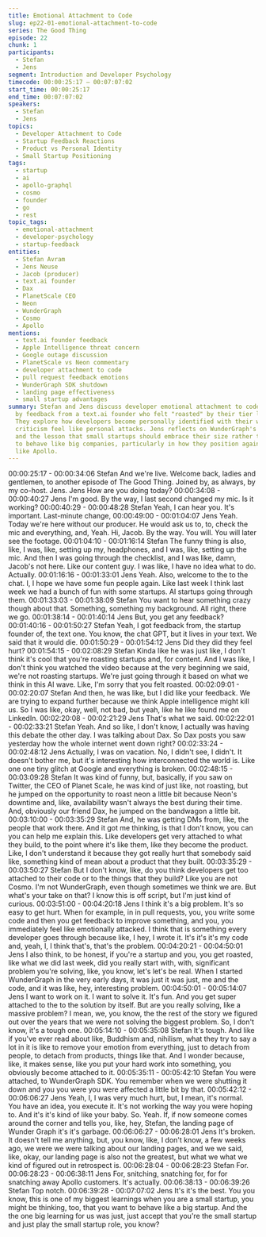 ```yaml
---
title: Emotional Attachment to Code
slug: ep22-01-emotional-attachment-to-code
series: The Good Thing
episode: 22
chunk: 1
participants:
  - Stefan
  - Jens
segment: Introduction and Developer Psychology
timecode: 00:00:25:17 – 00:07:07:02
start_time: 00:00:25:17
end_time: 00:07:07:02
speakers:
  - Stefan
  - Jens
topics:
  - Developer Attachment to Code
  - Startup Feedback Reactions
  - Product vs Personal Identity
  - Small Startup Positioning
tags:
  - startup
  - ai
  - apollo-graphql
  - cosmo
  - founder
  - go
  - rest
topic_tags:
  - emotional-attachment
  - developer-psychology
  - startup-feedback
entities:
  - Stefan Avram
  - Jens Neuse
  - Jacob (producer)
  - text.ai founder
  - Dax
  - PlanetScale CEO
  - Neon
  - WunderGraph
  - Cosmo
  - Apollo
mentions:
  - text.ai founder feedback
  - Apple Intelligence threat concern
  - Google outage discussion
  - PlanetScale vs Neon commentary
  - developer attachment to code
  - pull request feedback emotions
  - WunderGraph SDK shutdown
  - landing page effectiveness
  - small startup advantages
summary: Stefan and Jens discuss developer emotional attachment to code, triggered
  by feedback from a text.ai founder who felt "roasted" by their tier list episode.
  They explore how developers become personally identified with their work, making
  criticism feel like personal attacks. Jens reflects on WunderGraph's early days
  and the lesson that small startups should embrace their size rather than trying
  to behave like big companies, particularly in how they position against larger competitors
  like Apollo.
---
```


00:00:25:17 - 00:00:34:06
Stefan
And we're live. Welcome back, ladies and gentlemen, to another episode of The Good Thing.
Joined by, as always, by my co-host. Jens. Jens How are you doing today?
00:00:34:08 - 00:00:40:27
Jens
I'm good. By the way, I last second changed my mic. Is it working?
00:00:40:29 - 00:00:48:28
Stefan
Yeah, I can hear you. It's important. Last-minute change,
00:00:49:00 - 00:01:04:07
Jens
Yeah. Today we're here without our producer. He would ask us to, to, check the mic and
everything, and, Yeah. Hi, Jacob. By the way. You will. You will later see the footage.
00:01:04:10 - 00:01:16:14
Stefan
The funny thing is also, like, I was, like, setting up my, headphones, and I was, like, setting up
the mic. And then I was going through the checklist, and I was like, damn, Jacob's not here. Like
our content guy. I was like, I have no idea what to do. Actually.
00:01:16:16 - 00:01:33:01
Jens
Yeah. Also, welcome to the to the chat. I, I hope we have some fun people again. Like last week
I think last week we had a bunch of fun with some startups. AI startups going through them.
00:01:33:03 - 00:01:38:09
Stefan
You want to hear something crazy though about that. Something, something my background. All
right, there we go.
00:01:38:14 - 00:01:40:14
Jens
But, you get any feedback?
00:01:40:16 - 00:01:50:27
Stefan
Yeah, I got feedback from, the startup founder of, the text one. You know, the chat GPT, but it
lives in your text. We said that it would die.
00:01:50:29 - 00:01:54:12
Jens
Did they did they feel hurt?
00:01:54:15 - 00:02:08:29
Stefan
Kinda like he was just like, I don't think it's cool that you're roasting startups and, for content.
And I was like, I don't think you watched the video because at the very beginning we said, we're
not roasting startups. We're just going through it based on what we think in this AI wave. Like,
I'm sorry that you felt roasted.
00:02:09:01 - 00:02:20:07
Stefan
And then, he was like, but I did like your feedback. We are trying to expand further because we
think Apple intelligence might kill us. So I was like, okay, well, not bad, but yeah, like he like
found me on LinkedIn.
00:02:20:08 - 00:02:21:29
Jens
That's what we said.
00:02:22:01 - 00:02:33:21
Stefan
Yeah. And so like, I don't know, I actually was having this debate the other day. I was talking
about Dax. So Dax posts you saw yesterday how the whole internet went down right?
00:02:33:24 - 00:02:48:12
Jens
Actually, I was on vacation. No, I didn't see, I didn't. It doesn't bother me, but it's interesting how
interconnected the world is. Like one one tiny glitch at Google and everything is broken.
00:02:48:15 - 00:03:09:28
Stefan
It was kind of funny, but, basically, if you saw on Twitter, the CEO of Planet Scale, he was kind
of just like, not roasting, but he jumped on the opportunity to roast neon a little bit because
Neon's downtime and, like, availability wasn't always the best during their time. And, obviously
our friend Dax, he jumped on the bandwagon a little bit.
00:03:10:00 - 00:03:35:29
Stefan
And, he was getting DMs from, like, the people that work there. And it got me thinking, is that I
don't know, you can you can help me explain this. Like developers get very attached to what
they build, to the point where it's like them, like they become the product. Like, I don't
understand it because they got really hurt that somebody said like, something kind of mean
about a product that they built.
00:03:35:29 - 00:03:50:27
Stefan
But I don't know, like, do you think developers get too attached to their code or to the things that
they build? Like you are not Cosmo. I'm not WunderGraph, even though sometimes we think we
are. But what's your take on that? I know this is off script, but I'm just kind of curious.
00:03:51:00 - 00:04:20:18
Jens
I think it's a big problem. It's so easy to get hurt. When for example, in in pull requests, you, you
write some code and then you get feedback to improve something, and you, you immediately
feel like emotionally attacked. I think that is something every developer goes through because
like, I hey, I wrote it. It's it's it's my code and, yeah, I, I think that's, that's the problem.
00:04:20:21 - 00:04:50:01
Jens
I also think, to be honest, if you're a startup and you, you get roasted, like what we did last
week, did you really start with, with, significant problem you're solving, like, you know, let's let's
be real. When I started WunderGraph in the very early days, it was just it was just, me and the
code, and it was like, hey, interesting problem.
00:04:50:01 - 00:05:14:07
Jens
I want to work on it. I want to solve it. It's fun. And you get super attached to the to the solution
by itself. But are you really solving, like a massive problem? I mean, we, you know, the the rest
of the story we figured out over the years that we were not solving the biggest problem. So, I
don't know, it's a tough one.
00:05:14:10 - 00:05:35:08
Stefan
It's tough. And like if you've ever read about like, Buddhism and, nihilism, what they try to say a
lot in it is like to remove your emotion from everything, just to detach from people, to detach
from products, things like that. And I wonder because, like, it makes sense, like you put your
hard work into something, you obviously become attached to it.
00:05:35:11 - 00:05:42:10
Stefan
You were attached, to WunderGraph SDK. You remember when we were shutting it down and
you you were you were affected a little bit by that.
00:05:42:12 - 00:06:06:27
Jens
Yeah, I, I was very much hurt, but, I mean, it's normal. You have an idea, you execute it. It's not
working the way you were hoping to. And it's it's kind of like your baby. So. Yeah. If, if now
someone comes around the corner and tells you, like, hey, Stefan, the landing page of Wunder
Graph it's it's garbage.
00:06:06:27 - 00:06:28:01
Jens
It's broken. It doesn't tell me anything, but, you know, like, I don't know, a few weeks ago, we
were we were talking about our landing pages, and we we said, like, okay, our landing page is
also not the greatest, but what we what we kind of figured out in retrospect is.
00:06:28:04 - 00:06:28:23
Stefan
For.
00:06:28:23 - 00:06:38:11
Jens
For, snitching, snatching for, for for snatching away Apollo customers. It's actually.
00:06:38:13 - 00:06:39:26
Stefan
Top notch.
00:06:39:28 - 00:07:07:02
Jens
It's it's the best. You you know, this is one of my biggest learnings when you are a small startup,
you might be thinking, too, that you want to behave like a big startup. And the the one big
learning for us was just, just accept that you're the small startup and just play the small startup
role, you know?